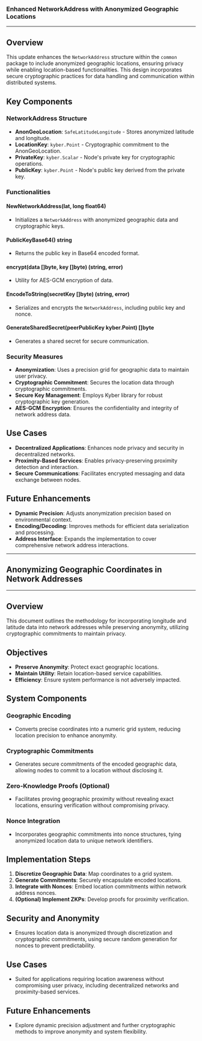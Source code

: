 ### Enhanced NetworkAddress with Anonymized Geographic Locations

---

## Overview

This update enhances the `NetworkAddress` structure within the `common` package to include anonymized geographic locations, ensuring privacy while enabling location-based functionalities. This design incorporates secure cryptographic practices for data handling and communication within distributed systems.

## Key Components

### **NetworkAddress Structure**

- **AnonGeoLocation**: `SafeLatitudeLongitude` - Stores anonymized latitude and longitude.
- **LocationKey**: `kyber.Point` - Cryptographic commitment to the AnonGeoLocation.
- **PrivateKey**: `kyber.Scalar` - Node's private key for cryptographic operations.
- **PublicKey**: `kyber.Point` - Node's public key derived from the private key.

### **Functionalities**

#### **NewNetworkAddress(lat, long float64)**

- Initializes a `NetworkAddress` with anonymized geographic data and cryptographic keys.

#### **PublicKeyBase64() string**

- Returns the public key in Base64 encoded format.

#### **encrypt(data []byte, key []byte) (string, error)**

- Utility for AES-GCM encryption of data.

#### **EncodeToString(secretKey []byte) (string, error)**

- Serializes and encrypts the `NetworkAddress`, including public key and nonce.

#### **GenerateSharedSecret(peerPublicKey kyber.Point) []byte**

- Generates a shared secret for secure communication.

### **Security Measures**

- **Anonymization**: Uses a precision grid for geographic data to maintain user privacy.
- **Cryptographic Commitment**: Secures the location data through cryptographic commitments.
- **Secure Key Management**: Employs Kyber library for robust cryptographic key generation.
- **AES-GCM Encryption**: Ensures the confidentiality and integrity of network address data.

## Use Cases

- **Decentralized Applications**: Enhances node privacy and security in decentralized networks.
- **Proximity-Based Services**: Enables privacy-preserving proximity detection and interaction.
- **Secure Communications**: Facilitates encrypted messaging and data exchange between nodes.

## Future Enhancements

- **Dynamic Precision**: Adjusts anonymization precision based on environmental context.
- **Encoding/Decoding**: Improves methods for efficient data serialization and processing.
- **Address Interface**: Expands the implementation to cover comprehensive network address interactions.

---

## Anonymizing Geographic Coordinates in Network Addresses

---

## Overview

This document outlines the methodology for incorporating longitude and latitude data into network addresses while preserving anonymity, utilizing cryptographic commitments to maintain privacy.

## Objectives

- **Preserve Anonymity**: Protect exact geographic locations.
- **Maintain Utility**: Retain location-based service capabilities.
- **Efficiency**: Ensure system performance is not adversely impacted.

## System Components

### **Geographic Encoding**

- Converts precise coordinates into a numeric grid system, reducing location precision to enhance anonymity.

### **Cryptographic Commitments**

- Generates secure commitments of the encoded geographic data, allowing nodes to commit to a location without disclosing it.

### **Zero-Knowledge Proofs (Optional)**

- Facilitates proving geographic proximity without revealing exact locations, ensuring verification without compromising privacy.

### **Nonce Integration**

- Incorporates geographic commitments into nonce structures, tying anonymized location data to unique network identifiers.

## Implementation Steps

1. **Discretize Geographic Data**: Map coordinates to a grid system.
2. **Generate Commitments**: Securely encapsulate encoded locations.
3. **Integrate with Nonces**: Embed location commitments within network address nonces.
4. **(Optional) Implement ZKPs**: Develop proofs for proximity verification.

## Security and Anonymity

- Ensures location data is anonymized through discretization and cryptographic commitments, using secure random generation for nonces to prevent predictability.

## Use Cases

- Suited for applications requiring location awareness without compromising user privacy, including decentralized networks and proximity-based services.

## Future Enhancements

- Explore dynamic precision adjustment and further cryptographic methods to improve anonymity and system flexibility.

